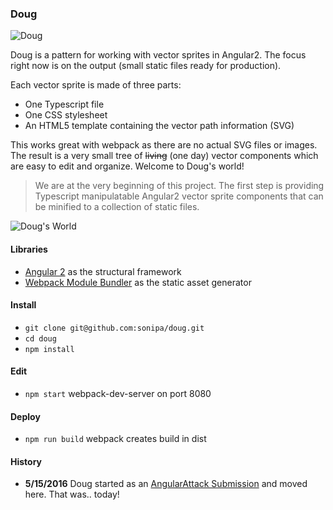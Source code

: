 ### Doug

![Doug](https://s3.amazonaws.com/sonipa/doug.jpg "Doug")

Doug is a pattern for working with vector sprites in Angular2. The focus right now is on the output (small static files ready for production).

Each vector sprite is made of three parts: 

* One Typescript file
* One CSS stylesheet
* An HTML5 template containing the vector path information (SVG)

This works great with webpack as there are no actual SVG files or images. The result is a very small tree of ~~living~~ (one day) vector components which are easy to edit and organize. Welcome to Doug's world!

> We are at the very beginning of this project. The first step is providing Typescript manipulatable Angular2 vector sprite components that can be minified to a collection of static files.

![Doug's World](https://s3.amazonaws.com/sonipa/doug-screen.png "Doug is about DOM and Output")

#### Libraries

* [Angular 2](https://github.com/angular/quickstart) as the structural framework
* [Webpack Module Bundler](https://github.com/webpack/webpack) as the static asset generator

#### Install

* `git clone git@github.com:sonipa/doug.git`
* `cd doug`
* `npm install`

#### Edit

* `npm start` webpack-dev-server on port 8080

#### Deploy

* `npm run build` webpack creates build in dist

#### History

* __5/15/2016__ Doug started as an [AngularAttack Submission](https://www.angularattack.com/entries/3433-the-detectives) and moved here. That was.. today!
